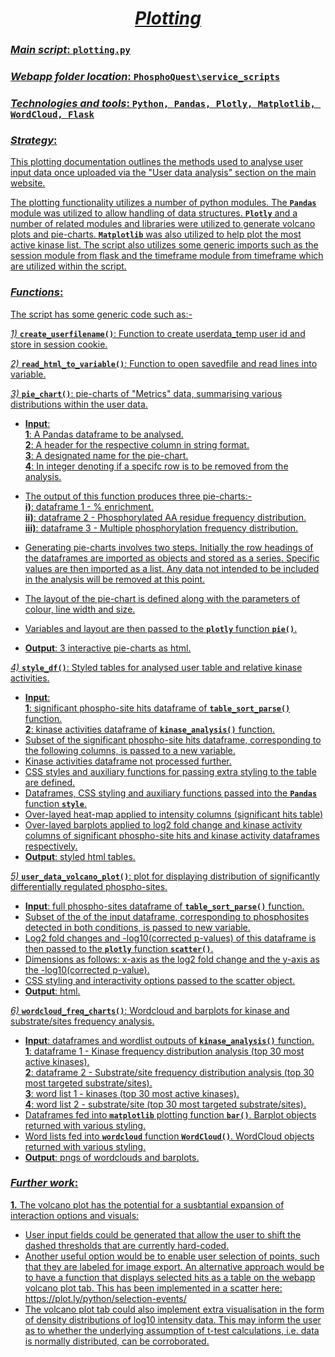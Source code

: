 # <center><u>*Plotting*</center>

### <u>*Main script*</u>:  `plotting.py`

### <u>*Webapp folder location*</u>:  `PhosphoQuest\service_scripts`

### <u>*Technologies and tools*</u>:  `Python, Pandas, Plotly, Matplotlib, WordCloud, Flask`

### <u>*Strategy*</u>: 

This plotting documentation outlines the methods used to analyse user input data once uploaded via the "User data analysis" section on the main website. 

The plotting functionality utilizes a number of python modules. The **`Pandas`** module was utilized to allow handling of data structures. **`Plotly`** and a number of related modules and libraries were utilized to generate volcano plots and pie-charts. **`Matplotlib`** was also utilized to help plot the most active kinase list. The script also utilizes some generic imports such as the session module from flask and the timeframe module from timeframe which are utilized within the script.  

### <u>*Functions*</u>:

The script has some generic code such as:- 

*1)* **`create_userfilename()`**: Function to create userdata_temp user id and store in session cookie.

*2)* **`read_html_to_variable()`**: Function to open savedfile and read lines into variable.

*3)* **`pie_chart()`**: pie-charts of "Metrics" data, summarising various distributions within the user data.

* <b>Input</b>: 
<br>**1**: A Pandas dataframe to be analysed. 
<br>**2**: A header for the respective column in string format.
<br>**3**: A designated name for the pie-chart. 
<br>**4**: In integer denoting if a specifc row is to be removed from the analysis.

* The output of this function produces three pie-charts:-
<br>**i)**: dataframe 1 - % enrichment.
<br>**ii)**: dataframe 2 - Phosphorylated AA residue frequency distribution.
<br>**iii)**: dataframe 3 - Multiple phosphorylation frequency distribution. 

* Generating pie-charts involves two steps. Initially the row headings of the dataframes are imported as objects and stored as a series. Specific values are then imported as a list. Any data not intended to be included in the analysis will be removed at this point. 
* The layout of the pie-chart is defined along with the parameters of colour, line width and size. 
* Variables and layout are then passed to the **`plotly`** function **`pie()`**.

* **Output**: 3 interactive pie-charts as html.  
 
*4)* **`style_df()`**: Styled tables for analysed user table and relative kinase activities.
* <b>Input</b>: 
<br>**1**: significant phospho-site hits dataframe of **`table_sort_parse()`** function. 
<br>**2**: kinase activities dataframe of **`kinase_analysis()`** function. 
* Subset of the significant phospho-site hits dataframe, corresponding to the following columns, is passed to a new variable.
* Kinase activities dataframe not processed further.
* CSS styles and auxiliary functions for passing extra styling to the table are defined.
* Dataframes, CSS styling and auxiliary functions passed into the **`Pandas`** function **`style`**.
* Over-layed heat-map applied to intensity columns (significant hits table)
* Over-layed barplots applied to log2 fold change and kinase activity columns of significant phospho-site hits and kinase activity dataframes respectively.
* **Output**: styled html tables.

*5)* **`user_data_volcano_plot()`**: plot for displaying distribution of significantly differentially regulated phospho-sites.
* **Input**: full phospho-sites dataframe of **`table_sort_parse()`** function. 
* Subset of the of the input dataframe, corresponding to phosphosites detected in both conditions, is passed to new variable.
* Log2 fold changes and -log10(corrected p-values) of this dataframe is then passed to the **`plotly`** function **`scatter()`**.
* Dimensions as follows: x-axis as the log2 fold change and the y-axis as the -log10(corrected p-value). 
* CSS styling and interactivity options passed to the scatter object.
* **Output**: html.

*6)* **`wordcloud_freq_charts()`**: Wordcloud and barplots for kinase and substrate/sites frequency analysis.

* **Input**: dataframes and wordlist outputs of **`kinase_analysis()`** function. 
<br>**1**: dataframe 1 - Kinase frequency distribution analysis (top 30 most active kinases).
<br>**2**: dataframe 2 - Substrate/site frequency distribution analysis (top 30 most targeted substrate/sites).
<br>**3**: word list 1 - kinases (top 30 most active kinases).
<br>**4**: word list 2 - substrate/site (top 30 most targeted substrate/sites).
* Dataframes fed into **`matplotlib`** plotting function **`bar()`**. Barplot objects returned with various styling. 
* Word lists fed into **`wordcloud`** function **`WordCloud()`**. WordCloud objects returned with various styling.
* **Output**: pngs of wordclouds and barplots.

### <u>*Further work*</u>:

**1.** The volcano plot has the potential for a susbtantial expansion of interaction options and visuals:
* User input fields could be generated that allow the user to shift the dashed thresholds that are currently hard-coded. 
* Another useful option would be to enable user selection of points, such that they are labeled for image export. An alternative approach would be to have a function that displays selected hits as a table on the webapp volcano plot tab. This has been implemented in a scatter here: <https://plot.ly/python/selection-events/>
* The volcano plot tab could also implement extra visualisation in the form of density distributions of log10 intensity data. This may inform the user as to whether the underlying assumption of t-test calculations, i.e. data is normally distributed, can be corroborated.



